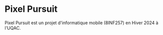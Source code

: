 # Pixel Pursuit
Pixel Pursuit est un projet d'informatique mobile (8INF257) en Hiver 2024 à l'UQAC.
